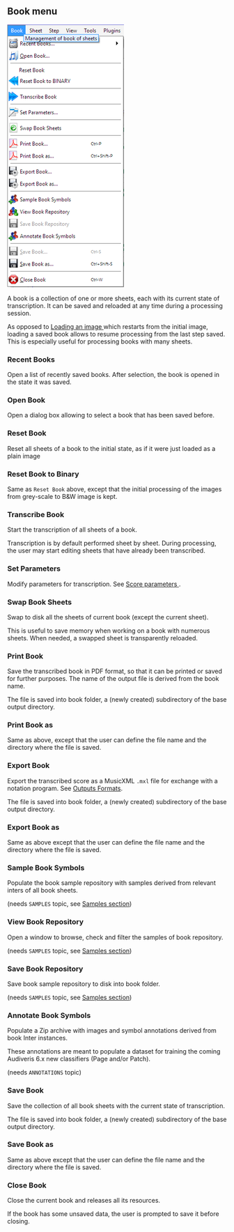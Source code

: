 ## Book menu

![](../assets/book_menu.png)

A book is a collection of one or more sheets, each with its current state of transcription.
It can be saved and reloaded at any time during a processing session.

As opposed to [Loading an image ](../quick/load.md) which restarts from the initial image,
loading a saved book allows to resume processing from the last step saved.
This is especially useful for processing books with many sheets.

### Recent Books

Open a list of recently saved books.
After selection, the book is opened in the state it was saved.

### Open Book

Open a dialog box allowing to select a book that has been saved before.

### Reset Book

Reset all sheets of a book to the initial state, as if it were just loaded as a plain image

### Reset Book to Binary

Same as `Reset Book` above, except that the initial processing of the images from grey-scale to
B&W image is kept.

### Transcribe Book

Start the transcription of all sheets of a book.

Transcription is by default performed sheet by sheet.
During processing, the user may start editing sheets that have already been transcribed.

### Set Parameters

Modify parameters for transcription.
See [Score parameters ](../main/score_parameters.md).

### Swap Book Sheets

Swap to disk all the sheets of current book (except the current sheet).

This is useful to save memory when working on a book with numerous sheets.
When needed, a swapped sheet is transparently reloaded.


### Print Book

Save the transcribed book in PDF format, so that it can be printed or saved for further purposes.
The name of the output file is derived from the book name.

The file is saved into book folder, a (newly created) subdirectory of the base output directory.

### Print Book as

Same as above, except that the user can define the file name and the directory where the file is saved.

### Export Book

Export the transcribed score as a MusicXML `.mxl` file for exchange with a notation program.
See [Outputs Formats](../main/output_formats.md).

The file is saved into book folder, a (newly created) subdirectory of the base output directory.

### Export Book as

Same as above except that the user can define the file name and the directory where the file is saved.

### Sample Book Symbols

Populate the book sample repository with samples derived from relevant inters of all book sheets.

(needs `SAMPLES` topic, see [Samples section](../advanced/samples.md))  

### View Book Repository

Open a window to browse, check and filter the samples of book repository.

(needs `SAMPLES` topic, see [Samples section](../advanced/samples.md))

### Save Book Repository

Save book sample repository to disk into book folder.

(needs `SAMPLES` topic, see [Samples section](../advanced/samples.md))

### Annotate Book Symbols

Populate a Zip archive with images and symbol annotations derived from book Inter instances.

These annotations are meant to populate a dataset for training the coming Audiveris 6.x new
classifiers (Page and/or Patch).

(needs `ANNOTATIONS` topic)

### Save Book

Save the collection of all book sheets with the current state of transcription.

The file is saved into book folder, a (newly created) subdirectory of the base output directory.

### Save Book as

Same as above except that the user can define the file name and the directory where the file is saved.

### Close Book

Close the current book and releases all its resources.

If the book has some unsaved data, the user is prompted to save it before closing.

